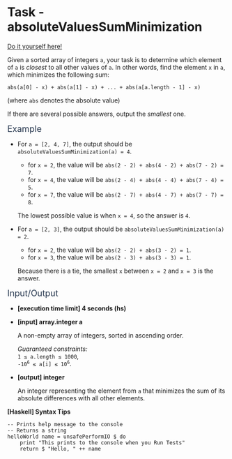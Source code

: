 # Task - absoluteValuesSumMinimization

[Do it yourself here!](https://app.codesignal.com/arcade/intro/level-7/ZFnQkq9RmMiyE6qtq)

<p>Given a sorted array of integers <code>a</code>, your task is to determine which element of <code>a</code> is <em>closest</em> to all other values of <code>a</code>. In other words, find the element <code>x</code> in <code>a</code>, which minimizes the following sum:</p>
<pre><code>abs(a[0] - x) + abs(a[1] - x) + ... + abs(a[a.length - 1] - x)
</code></pre>
<p>(where <code>abs</code> denotes the absolute value)</p>
<p>If there are several possible answers, output the <em>smallest</em> one.</p>
<p><span class="markdown--header" style="color:#2b3b52;font-size:1.4em">Example</span></p>
<ul>
<li>
<p>For <code>a = [2, 4, 7]</code>, the output should be <code>absoluteValuesSumMinimization(a) = 4</code>.</p>
<ul>
<li>for <code>x = 2</code>, the value will be <code>abs(2 - 2) + abs(4 - 2) + abs(7 - 2) = 7</code>.</li>
<li>for <code>x = 4</code>, the value will be <code>abs(2 - 4) + abs(4 - 4) + abs(7 - 4) = 5</code>.</li>
<li>for <code>x = 7</code>, the value will be <code>abs(2 - 7) + abs(4 - 7) + abs(7 - 7) = 8</code>.</li>
</ul>
<p>The lowest possible value is when <code>x = 4</code>, so the answer is <code>4</code>.</p>
</li>
<li>
<p>For <code>a = [2, 3]</code>, the output should be <code>absoluteValuesSumMinimization(a) = 2</code>.</p>
<ul>
<li>for <code>x = 2</code>, the value will be <code>abs(2 - 2) + abs(3 - 2) = 1</code>.</li>
<li>for <code>x = 3</code>, the value will be <code>abs(2 - 3) + abs(3 - 3) = 1</code>.</li>
</ul>
<p>Because there is a tie, the smallest <code>x</code> between <code>x = 2</code> and <code>x = 3</code> is the answer.</p>
</li>
</ul>
<p><span class="markdown--header" style="color:#2b3b52;font-size:1.4em">Input/Output</span></p>
<ul>
<li>
<p><strong>[execution time limit] 4 seconds (hs)</strong></p>
</li>
<li>
<p><strong>[input] array.integer a</strong></p>
<p>A non-empty array of integers, sorted in ascending order.</p>
<p><em>Guaranteed constraints:</em><br>
<code>1 ≤ a.length ≤ 1000</code>,<br>
<code>-10<sup>6</sup> ≤ a[i] ≤ 10<sup>6</sup></code>.</p>
</li>
<li>
<p><strong>[output] integer</strong></p>
<p>An integer representing the element from <code>a</code> that minimizes the sum of its absolute differences with all other elements.</p>
</li>
</ul>
<p><strong>[Haskell] Syntax Tips</strong></p>
<pre><code class="language-haskell"><span class="hljs-comment">-- Prints help message to the console</span>
<span class="hljs-comment">-- Returns a string</span>
<span class="hljs-title">helloWorld</span> name = unsafePerformIO $ <span class="hljs-keyword">do</span>
    print <span class="hljs-string">"This prints to the console when you Run Tests"</span>
    return $ <span class="hljs-string">"Hello, "</span> ++ name

</code></pre>

